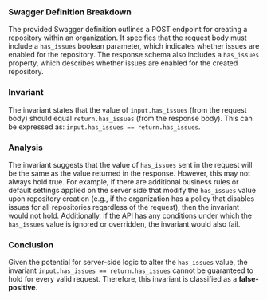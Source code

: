 ### Swagger Definition Breakdown
The provided Swagger definition outlines a POST endpoint for creating a repository within an organization. It specifies that the request body must include a `has_issues` boolean parameter, which indicates whether issues are enabled for the repository. The response schema also includes a `has_issues` property, which describes whether issues are enabled for the created repository.

### Invariant
The invariant states that the value of `input.has_issues` (from the request body) should equal `return.has_issues` (from the response body). This can be expressed as: `input.has_issues == return.has_issues`.

### Analysis
The invariant suggests that the value of `has_issues` sent in the request will be the same as the value returned in the response. However, this may not always hold true. For example, if there are additional business rules or default settings applied on the server side that modify the `has_issues` value upon repository creation (e.g., if the organization has a policy that disables issues for all repositories regardless of the request), then the invariant would not hold. Additionally, if the API has any conditions under which the `has_issues` value is ignored or overridden, the invariant would also fail.

### Conclusion
Given the potential for server-side logic to alter the `has_issues` value, the invariant `input.has_issues == return.has_issues` cannot be guaranteed to hold for every valid request. Therefore, this invariant is classified as a **false-positive**.
